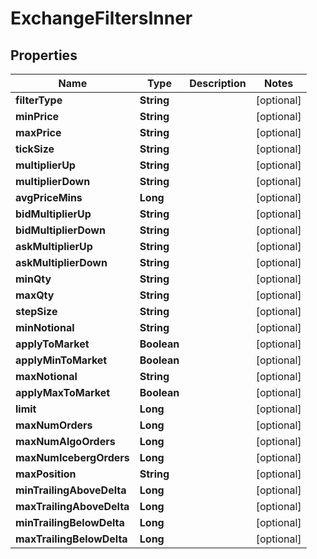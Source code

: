

# ExchangeFiltersInner


## Properties

| Name | Type | Description | Notes |
|------------ | ------------- | ------------- | -------------|
|**filterType** | **String** |  |  [optional] |
|**minPrice** | **String** |  |  [optional] |
|**maxPrice** | **String** |  |  [optional] |
|**tickSize** | **String** |  |  [optional] |
|**multiplierUp** | **String** |  |  [optional] |
|**multiplierDown** | **String** |  |  [optional] |
|**avgPriceMins** | **Long** |  |  [optional] |
|**bidMultiplierUp** | **String** |  |  [optional] |
|**bidMultiplierDown** | **String** |  |  [optional] |
|**askMultiplierUp** | **String** |  |  [optional] |
|**askMultiplierDown** | **String** |  |  [optional] |
|**minQty** | **String** |  |  [optional] |
|**maxQty** | **String** |  |  [optional] |
|**stepSize** | **String** |  |  [optional] |
|**minNotional** | **String** |  |  [optional] |
|**applyToMarket** | **Boolean** |  |  [optional] |
|**applyMinToMarket** | **Boolean** |  |  [optional] |
|**maxNotional** | **String** |  |  [optional] |
|**applyMaxToMarket** | **Boolean** |  |  [optional] |
|**limit** | **Long** |  |  [optional] |
|**maxNumOrders** | **Long** |  |  [optional] |
|**maxNumAlgoOrders** | **Long** |  |  [optional] |
|**maxNumIcebergOrders** | **Long** |  |  [optional] |
|**maxPosition** | **String** |  |  [optional] |
|**minTrailingAboveDelta** | **Long** |  |  [optional] |
|**maxTrailingAboveDelta** | **Long** |  |  [optional] |
|**minTrailingBelowDelta** | **Long** |  |  [optional] |
|**maxTrailingBelowDelta** | **Long** |  |  [optional] |



